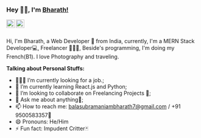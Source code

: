 ### Hey 👋🏽, I'm [Bharath!](https://github.com/bharath-balasubramaniam) 

<a href="https://www.linkedin.com/in/bharath-balasubramaniam-0a7869192/">
  <img align="left" alt="Bharath LinkdeIN" width="22px" src="https://cdn.jsdelivr.net/npm/simple-icons@v3/icons/linkedin.svg" />
</a>
<a href="https://www.instagram.com/bharath_balasubramaniam/">
  <img align="left" alt="Bharath Instagram" width="22px" src="https://cdn.jsdelivr.net/npm/simple-icons@v3/icons/instagram.svg" />
</a>
<br />
<br />

Hi, I'm Bharath, a Web Developer 🚀 from India, currently, I'm a MERN Stack Developer💻, Freelancer 👨🏽‍💻, Beside's programming, I'm doing my French(B1). I love Photography and traveling.
  
**Talking about Personal Stuffs:**

- 👨🏽‍💻 I’m currently looking for a job.;
- 🌱 I’m currently learning React.js and Python; 
- 👯 I’m looking to collaborate on Freelancing Projects 🤝;
- 💬 Ask me about anything🖤;
- 📫 How to reach me: balasubramaniambharath7@gmail.com / +91 9500583357📱
- 😄 Pronouns: He/Him
- ⚡ Fun fact: Impudent Critter🃏

